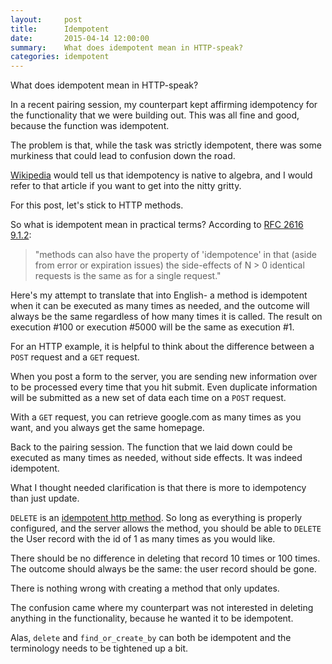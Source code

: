 ```yaml
---
layout:     post
title:      Idempotent
date:       2015-04-14 12:00:00
summary:    What does idempotent mean in HTTP-speak?
categories: idempotent
---
```


What does idempotent mean in HTTP-speak? 

In a recent pairing session, my counterpart kept affirming idempotency for the functionality that we were building out.
This was all fine and good, because the function was idempotent.

The problem is that, while the task was strictly idempotent, there was some murkiness that could lead to confusion down the road.

[Wikipedia](http://en.wikipedia.org/wiki/Idempotence) would tell us that idempotency is native to algebra, and I would refer to that article if you want to get into the nitty gritty. 

For this post, let's stick to HTTP methods.

So what is idempotent mean in practical terms? According to [RFC 2616 9.1.2](http://www.w3.org/Protocols/rfc2616/rfc2616-sec9.html):

>"methods can also have the property of 'idempotence' in that (aside from error or expiration issues) the side-effects of N > 0
> identical requests is the same as for a single request."

Here's my attempt to translate that into English-
a method is idempotent when it can be executed as many times as needed, and the outcome will always be the same regardless of how many times it is called.
The result on execution #100 or execution #5000 will be the same as execution #1.

For an HTTP example, it is helpful to think about the difference between a `POST` request and a `GET` request. 

When you post a form to the server, you are sending new information over to be processed every time that you hit submit. Even duplicate information will be submitted as a new set of data each time on a `POST` request.

With a `GET` request, you can retrieve google.com as many times as you want, and you always get the same homepage.

Back to the pairing session. The function that we laid down could be executed as many times as needed, without side effects. It was indeed idempotent.

What I thought needed clarification is that there is more to idempotency than just update.

`DELETE` is an [idempotent http method](http://www.w3.org/Protocols/rfc2616/rfc2616-sec9.html). So long as everything is properly configured, and the server allows the method, you should be able to `DELETE` the User record with the id of 1 as many times as you would like.

There should be no difference in deleting that record 10 times or 100 times. The outcome should always be the same: the user record should be gone.

There is nothing wrong with creating a method that only updates. 

The confusion came where my counterpart was not interested in deleting anything in the functionality, because he wanted it to be idempotent. 

Alas, `delete` and `find_or_create_by` can both be idempotent and the terminology needs to be tightened up a bit.

